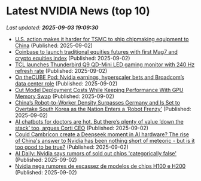 # Latest NVIDIA News (top 10)
_Last updated: **2025-09-03 19:09:30**_

- [U.S. action makes it harder for TSMC to ship chipmaking equipment to China](https://www.phonearena.com/news/tsmc-loses-fast-track-status-for-shipping-chipmaking-equipment-to-china_id173735) (Published: 2025-09-02)
- [Coinbase to launch traditional equities futures with first Mag7 and crypto equities index](https://cryptobriefing.com/equities-futures-launch-coinbase/) (Published: 2025-09-02)
- [TCL launches Thunderbird Q9 QD-Mini LED gaming monitor with 240 Hz refresh rate](https://www.notebookcheck.net/TCL-launches-Thunderbird-Q9-QD-Mini-LED-gaming-monitor-with-240-Hz-refresh-rate.1102786.0.html) (Published: 2025-09-02)
- [On theCUBE Pod: Nvidia earnings, hyperscaler bets and Broadcom’s data center role](https://siliconangle.com/2025/09/02/nvidia-earnings-hyperscaler-bets-broadcoms-data-center-role-thecubepod/) (Published: 2025-09-02)
- [Cut Model Deployment Costs While Keeping Performance With GPU Memory Swap](https://developer.nvidia.com/blog/cut-model-deployment-costs-while-keeping-performance-with-gpu-memory-swap/) (Published: 2025-09-02)
- [China’s Robot-to-Worker Density Surpasses Germany and Is Set to Overtake South Korea as the Nation Enters a ‘Robot Frenzy’](https://wccftech.com/china-robot-to-worker-density-surpasses-germany-and-is-set-to-overtake-south-korea/) (Published: 2025-09-02)
- [AI chatbots for doctors are hot. But there’s plenty of value ‘down the stack’ too, argues Corti CEO](https://fortune.com/2025/09/02/medical-ai-chatbots-doctors-openevidence-corti-ceo-andreas-cleve/) (Published: 2025-09-02)
- [Could Cambricon create a Deepseek moment in AI hardware? The rise of China's answer to Nvidia has been nothing short of meteoric - but is it too good to be true?](https://www.techradar.com/pro/could-cambricon-create-a-deepseek-moment-in-ai-hardware-the-rise-of-chinas-answer-to-nvidia-has-been-nothing-short-of-meteoric-but-is-it-too-good-to-be-true) (Published: 2025-09-02)
- [AI Daily: Nvidia says rumors of sold out chips 'categorically false'](https://thefly.com/permalinks/entry.php/id4191682/META;MSFT;SFTBY;NVDA;CBRS;$PRIVATE;GS;BLK;BX;TPG;TEM-AI-Daily-Nvidia-says-rumors-of-sold-out-chips-categorically-false) (Published: 2025-09-02)
- [Nvidia nega rumores de escassez de modelos de chips H100 e H200](https://www.infomoney.com.br/mercados/nvidia-nega-rumores-de-escassez-de-modelos-de-chips-h100-e-h200/) (Published: 2025-09-02)
